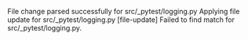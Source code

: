 File change parsed successfully for src/_pytest/logging.py
Applying file update for src/_pytest/logging.py
[file-update] Failed to find match for src/_pytest/logging.py.
